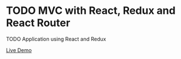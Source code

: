 # TODO MVC with React, Redux and React Router
TODO Application using React and Redux

<a href="https://projects.todo.kunjimeena.com">Live Demo</a>
